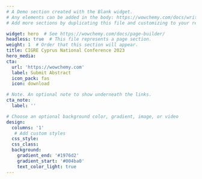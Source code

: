```yaml
---
# A Demo section created with the Blank widget.
# Any elements can be added in the body: https://wowchemy.com/docs/writing-markdown-latex/
# Add more sections by duplicating this file and customizing to your requirements.

widget: hero  # See https://wowchemy.com/docs/page-builder/
headless: true  # This file represents a page section.
weight: 1  # Order that this section will appear.
title: CIGRE Cyprus National Conference 2023
hero_media: 
cta:
  url: 'https://wowchemy.com'
  label: Submit Abstract
  icon_pack: fas
  icon: download

# Note. An optional note to show underneath the links.
cta_note:
  label: ''

# Choose an optional background color, gradient, image, or video
design:
  columns: '1'
   # Add custom styles
  css_style:
  css_class:
  background:
    gradient_end: '#1976d2'
    gradient_start: '#004ba0'
    text_color_light: true
---
```



